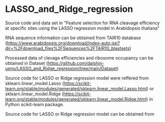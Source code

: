 # LASSO_and_Ridge_regression
Source code and data set in "Feature selection for RNA cleavage efficiency at specific sites using the LASSO regression model in Arabidopsis thaliana"

RNA sequence information can be obtained from TAIR10 database 
(https://www.arabidopsis.org/download/index-auto.jsp?dir=%2Fdownload_files%2FSequences%2FTAIR10_blastsets)

Processed data of clevage efficiencies and ribosome occupancy can be obtained in Dataset
(https://github.com/daishin-ueno/LASSO_and_Ridge_regression/tree/main/Dataset)

Source code for LASSO or Ridge regression model were reffered from sklearn.linear_model.Lasso (https://scikit-learn.org/stable/modules/generated/sklearn.linear_model.Lasso.html) or sklearn.linear_model.Ridge (https://scikit-learn.org/stable/modules/generated/sklearn.linear_model.Ridge.html) in Python scikit-learn package.

Source code for LASSO or Ridge regression model can be obtained from 

